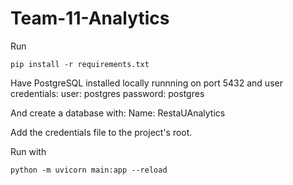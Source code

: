 # Team-11-Analytics

Run

`pip install -r requirements.txt`

Have PostgreSQL installed locally runnning on port 5432 and user credentials:
user: postgres
password: postgres

And create a database with:
Name: RestaUAnalytics

Add the credentials file to the project's root.

Run with 

`python -m uvicorn main:app --reload`


